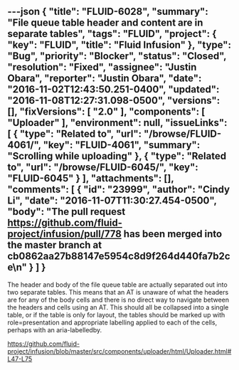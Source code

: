 ---json
{
  "title": "FLUID-6028",
  "summary": "File queue table header and content are in separate tables",
  "tags": "FLUID",
  "project": {
    "key": "FLUID",
    "title": "Fluid Infusion"
  },
  "type": "Bug",
  "priority": "Blocker",
  "status": "Closed",
  "resolution": "Fixed",
  "assignee": "Justin Obara",
  "reporter": "Justin Obara",
  "date": "2016-11-02T12:43:50.251-0400",
  "updated": "2016-11-08T12:27:31.098-0500",
  "versions": [],
  "fixVersions": [
    "2.0"
  ],
  "components": [
    "Uploader"
  ],
  "environment": null,
  "issueLinks": [
    {
      "type": "Related to",
      "url": "/browse/FLUID-4061/",
      "key": "FLUID-4061",
      "summary": "Scrolling while uploading"
    },
    {
      "type": "Related to",
      "url": "/browse/FLUID-6045/",
      "key": "FLUID-6045"
    }
  ],
  "attachments": [],
  "comments": [
    {
      "id": "23999",
      "author": "Cindy Li",
      "date": "2016-11-07T11:30:27.454-0500",
      "body": "The pull request <https://github.com/fluid-project/infusion/pull/778> has been merged into the master branch at cb0862aa27b88147e5954c8d9f264d440fa7b2ce\n"
    }
  ]
}
---
The header and body of the file queue table are actually separated out into two separate tables. This means that an AT is unaware of what the headers are for any of the body cells and there is no direct way to navigate between the headers and cells using an AT. This should all be collapsed into a single table, or if the table is only for layout, the tables should be marked up with role=presentation and appropriate labelling applied to each of the cells, perhaps with an aria-labelledby.

<https://github.com/fluid-project/infusion/blob/master/src/components/uploader/html/Uploader.html#L47-L75>

        